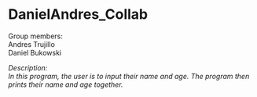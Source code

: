 # DanielAndres_Collab
Group members:<br>
     Andres Trujillo<br>
     Daniel Bukowski
  
<em> Description:<em> <br>
In this program, the user is to input their name and age. The program then prints their name and age together.
